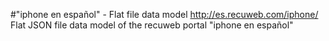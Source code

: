 #"iphone en español" - Flat file data model
http://es.recuweb.com/iphone/
Flat JSON file data model of the recuweb portal "iphone en español"
